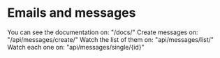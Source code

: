 # Emails and messages
You can see the documentation on: "/docs/"
Create messages on: "/api/messages/create/"
Watch the list of them on: "api/messages/list/"
Watch each one on: "api/messages/single/{id}"
